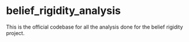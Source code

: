 # belief_rigidity_analysis
This is the official codebase for all the analysis done for the belief rigidity project. 
